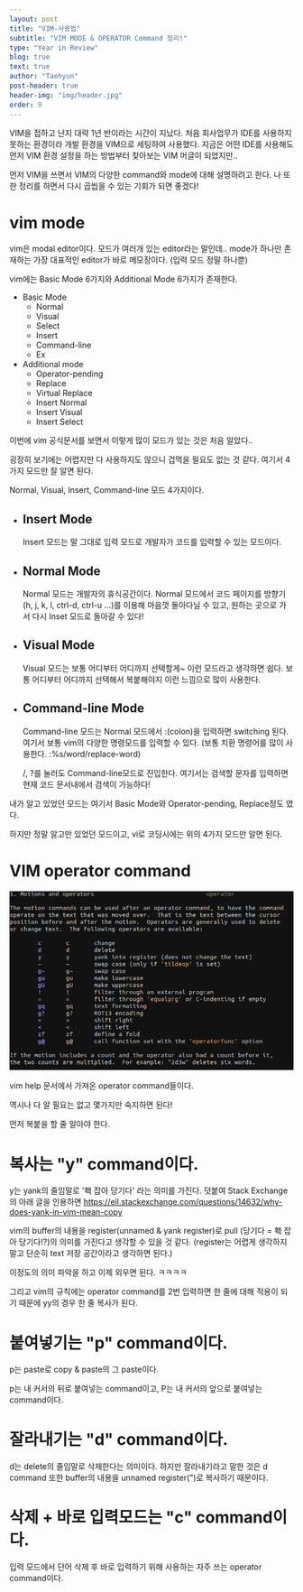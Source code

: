 ```yaml
---
layout: post
title: "VIM-사용법"
subtitle: "VIM MODE & OPERATOR Command 정리!"
type: "Year in Review"
blog: true
text: true
author: "Taehyun"
post-header: true
header-img: "img/header.jpg"
order: 9
---
```


VIM을 접하고 난지 대략 1년 반이라는 시간이 지났다. 처음 회사업무가 IDE를 사용하지 못하는 환경이라 개발 환경을 VIM으로 세팅하여 사용했다. 지금은 어떤 IDE를 사용해도 먼저 VIM 환경 설정을 하는 방법부터 찾아보는 VIM 머글이 되었지만..

먼저 VIM을 쓰면서 VIM의 다양한 command와 mode에 대해 설명하려고 한다. 나 또한 정리를 하면서 다시 곱씹을 수 있는 기회가 되면 좋겠다!

# vim mode

vim은 modal editor이다. 모드가 여러개 있는 editor라는 말인데..
mode가 하나만 존재하는 가장 대표적인 editor가 바로 메모장이다. (입력 모드 정말 하나뿐)

vim에는 Basic Mode 6가지와 Additional Mode 6가지가 존재한다.

- Basic Mode
  - Normal
  - Visual
  - Select
  - Insert
  - Command-line
  - Ex
- Additional mode
  - Operator-pending
  - Replace
  - Virtual Replace
  - Insert Normal
  - Insert Visual
  - Insert Select

이번에 vim 공식문서를 보면서 이렇게 많이 모드가 있는 것은 처음 알았다..

굉장히 보기에는 어렵지만 다 사용하지도 않으니 겁먹을 필요도 없는 것 같다. 여기서 4가지 모드만 잘 알면 된다.

Normal, Visual, Insert, Command-line 모드 4가지이다.

- ## Insert Mode

  Insert 모드는 말 그대로 입력 모드로 개발자가 코드를 입력할 수 있는 모드이다.

- ## Normal Mode

  Normal 모드는 개발자의 휴식공간이다. Normal 모드에서 코드 페이지를 방향기(h, j, k, l, ctrl-d, ctrl-u ...)를 이용해 마음껏 돌아다닐 수 있고, 원하는 곳으로 가서 다시 Inset 모드로 돌아갈 수 있다!

- ## Visual Mode

  Visual 모드는 보통 어디부터 어디까지 선택할게~ 이런 모드라고 생각하면 쉽다. 보통 어디부터 어디까지 선택해서 복붙해야지 이런 느낌으로 많이 사용한다.

- ## Command-line Mode

  Command-line 모드는 Normal 모드에서 :(colon)을 입력하면 switching 된다. 여기서 보통 vim의 다양한 명령모드를 입력할 수 있다. (보통 치환 명령어를 많이 사용한다. :%s/word/replace-word)

  /, ?를 눌러도 Command-line모드로 진입한다. 여기서는 검색할 문자를 입력하면 현재 코드 문서내에서 검색이 가능하다!

내가 알고 있었던 모드는 여기서 Basic Mode와 Operator-pending, Replace정도 였다.

하지만 정말 알고만 있었던 모드이고, vi로 코딩시에는 위의 4가지 모드만 알면 된다.

# VIM operator command

![vim-operator](img/vim-operator.png)

vim help 문서에서 가져온 operator command들이다.

역시나 다 알 필요는 없고 몇가지만 숙지하면 된다!

먼저 복붙을 할 줄 알아야 한다.

# 복사는 "y" command이다.

y는 yank의 줄임말로 '홱 잡아 당기다' 라는 의미를 가진다.
덧붙여 Stack Exchange의 아래 글을 인용하면
https://ell.stackexchange.com/questions/14632/why-does-yank-in-vim-mean-copy

vim의 buffer의 내용을 register(unnamed & yank register)로 pull (당기다 = 홱 잡아 당기다!?)의 의미를 가진다고 생각할 수 있을 것 같다. (register는 어렵게 생각하지 말고 단순히 text 저장 공간이라고 생각하면 된다.)

이정도의 의미 파악을 하고 이제 외우면 된다. ㅋㅋㅋㅋ

그리고 vim의 규칙에는 operator command를 2번 입력하면 한 줄에 대해 적용이 되기 때문에 yy의 경우 한 줄 복사가 된다.

# 붙여넣기는 "p" command이다.

p는 paste로 copy & paste의 그 paste이다.

p는 내 커서의 뒤로 붙여넣는 command이고, P는 내 커서의 앞으로 붙여넣는 command이다.

# 잘라내기는 "d" command이다.

d는 delete의 줄임말로 삭제한다는 의미이다. 하지만 잘라내기라고 말한 것은 d command 또한 buffer의 내용을 unnamed register(")로 복사하기 때문이다.

# 삭제 + 바로 입력모드는 "c" command이다.

입력 모드에서 단어 삭제 후 바로 입력하기 위해 사용하는 자주 쓰는 operator command이다.
